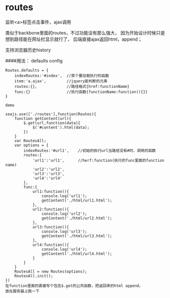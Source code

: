 routes
======

监听&lt;a>标签点击事件，ajax调用

类似于backbone里面的routes，不过功能没有那么强大，
因为开始设计时候只是想到路径能在网址栏显示就行了，
后端直接ajax返回html，append；

支持浏览器历史history

####用法：
    defaults config

    Routes.defaults = {
        indexRoutes:'#index',  //首个要加载执行的函数
        item:'a.ajax',         //jquery能判断的元素
        routes:{},             //路径格式{href:functionName}
        func:{}                //执行函数{functionName:function(){}}
    }

    demo

    seajs.use(['./routes'],function(Routes){
        function getContent(url){
            $.get(url,function(data){
                $('#content').html(data);
            })
        }
        var RoutesAll;
        var options = {
            indexRoutes:'#url1',    //初始的执行url当路径没有#时，调用的函数
            routes:{
                'url1':'url1',      //herf:function(执行的func里面的function name)
                'url2':'url2',
                'url3':'url3',
                'url4':'url4'
            },
            func:{
                url1:function(){
                    console.log('url1');
                    getContent('./html/url1.html');
                },
                url2:function(){
                    console.log('url2');
                    getContent('./html/url2.html');
                },
                url3:function(){
                    console.log('url3');
                    getContent('./html/url3.html');
                },
                url4:function(){
                    console.log('url4');
                    getContent('./html/url4.html');
                }
            }
        }
        RoutesAll = new Routes(options);
        RoutesAll.init();
    })
    在function里面的直接写个包含$.get的公共函数，把返回来的html append，
    放在服务器上跑一下

